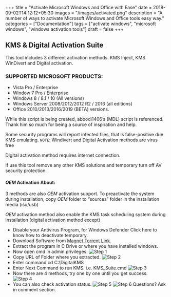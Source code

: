 +++
title = "Activate Microsoft Windows and Office with Ease"
date = 2018-09-02T14:12:12+05:30
images = "/images/activated.png"
description = "A number of ways to activate Microsoft Windows and Office tools easy way."
categories = ["Documentation"]
tags = ["activate windows", "microsoft windows", "windows activation tools"]
draft = false
+++

## KMS & Digital Activation Suite
This tool includes 3 different activation methods. KMS Inject, KMS WinDivert and Digital activation.

### SUPPORTED MICROSOFT PRODUCTS:
* Vista Pro / Enterprise
* Window 7 Pro / Enterprise
* Windows 8 / 8.1 / 10 (All versions)
* Windows Server 2008/2012/2012 R2 / 2016 (all editions)
* Office 2010/2013/2016/2019 (BETA) versions.

While this script is being created, abbodi1406’s (MDL) script is referenced. Thank him so much for being a source of inspiration and help.

Some security programs will report infected files, that is false-positive due KMS emulating.
`NOTE`: Windivert and Digital Activation methods are virus free

Digital activation method requires internet connection.

If use this tool remove any other KMS solutions and temporary turn off AV security protection.

#### $OEM$ Activation About:
3 methods are also $OEM$ activation support.
To preactivate the system during installation, copy $OEM$ folder to “sources” folder in the installation media (iso/usb)

$OEM$ activation method also enable the KMS task scheduling system during installation (digital activation method except)

* Disable your Antivirus Program, for Windows Defender Click here to know how to deactivate temporary.
* Download Software from [Magnet Torrent Link](magnet:?xt=urn:btih:CA134FF9748AF9CCC3B3A879EF3A97607905C959&dn=KMS+%26amp%3B+Digital+Activation+Suite+v5.2+%5BCrackzSoft%5D&tr=udp%3A%2F%2Ftracker.coppersurfer.tk%3A6969%2Fannounce&tr=udp%3A%2F%2Ftracker.coppersurfer.tk%3A80%2Fannounce&tr=udp%3A%2F%2Ftracker.coppersurfer.tk%3A1337%2Fannounce&tr=udp%3A%2F%2Ftracker.opentrackr.org%3A1337%2Fannounce&tr=udp%3A%2F%2F9.rarbg.com%3A2710%2Fannounce&tr=udp%3A%2F%2Feddie4.nl%3A6969%2Fannounce&tr=udp%3A%2F%2Ftracker.pirateparty.gr%3A1337%2Fannounce&tr=udp%3A%2F%2Ftracker.pirateparty.gr%3A80%2Fannounce&tr=udp%3A%2F%2Ftracker.pirateparty.gr%3A6969%2Fannounce&tr=udp%3A%2F%2Ftracker.leechers-paradise.org%3A6969%2Fannounce&tr=udp%3A%2F%2F9.rarbg.me%3A2780%2Fannounce&tr=UDP%3A%2F%2FTRACKER.ZER0DAY.TO%3A1337%2FANNOUNCE&tr=udp%3A%2F%2Ftracker.zer0day.to%3A1337%2Fannounce&tr=udp%3A%2F%2Ftracker.leechers-paradise.org%3A6969%2Fannounce&tr=udp%3A%2F%2Fcoppersurfer.tk%3A6969%2Fannounce).
* Extract the program in C Drive or where you have installed windows.
* Now open cmd in admin privileges.
![Step 1](/images/step1.png)
* Copy URL of Folder where you extracted.
![Step 2](/images/step2.png)
* Enter command cd C:\DigitalKMS
* Enter Next Command to run KMS. i.e. KMS_Suite.cmd
![Step 3](/images/step3.png)
* Now there are 4 methods, try one by one until you get success.
![Step 4](/images/step4.png)
* You can also check activation status.
![Step 5](/images/step5.png)
![Step 6](/images/step6.png)
Questions? Ask in comment section.
